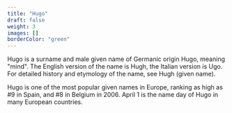 ```yaml
---
title: "Hugo"
draft: false
weight: 3
images: []
borderColor: "green"
---
```


Hugo is a surname and male given name of Germanic origin Hugo, meaning "mind". The English version of the name is Hugh, the Italian version is Ugo. For detailed history and etymology of the name, see Hugh (given name).

Hugo is one of the most popular given names in Europe, ranking as high as #9 in Spain, and #8 in Belgium in 2006. April 1 is the name day of Hugo in many European countries. 